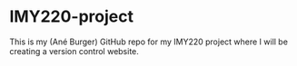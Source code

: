 # IMY220-project
This is my (Ané Burger) GitHub repo for my IMY220 project where I will be creating a version control website.
